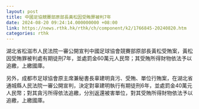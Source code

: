 ```yaml
---
layout: post
title: 中國足協競賽部原部長黃松因受賄罪被判7年
date: 2024-08-20 09:24:14.000000000 +08:00
link: https://news.rthk.hk/rthk/ch/component/k2/1766845-20240820.htm
categories: rthk
---
```


湖北省松滋市人民法院一審公開宣判中國足球協會競賽部原部長黃松受賄案，黃松因受賄罪被判處有期徒刑7年，並處罰金60萬元人民幣；其受賄所得財物依法予以追繳，上繳國庫。

另外，成都市足球協會原主席兼秘書長辜建明貪污、受賄、單位行賄案，在湖北省通城縣人民法院一審公開宣判，決定對辜建明執行有期徒刑6年，並處罰金40萬元人民幣；對其貪污所得依法追繳，分別返還被害單位，對其受賄所得財物依法予以追繳，上繳國庫。
